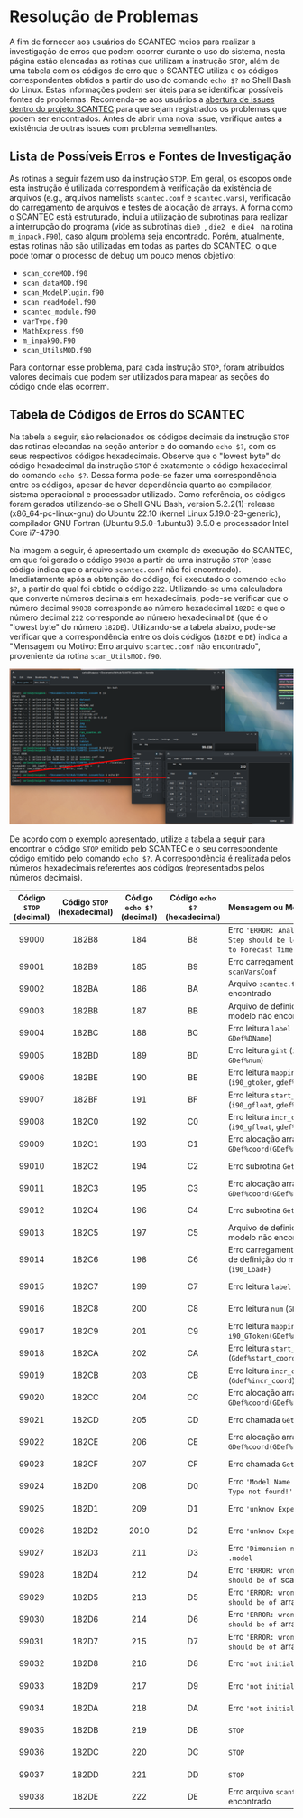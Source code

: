 # Resolução de Problemas

A fim de fornecer aos usuários do SCANTEC meios para realizar a investigação de erros que podem ocorrer durante o uso do sistema, nesta página estão elencadas as rotinas que utilizam a instrução `STOP`, além de uma tabela com os códigos de erro que o SCANTEC utiliza e os códigos correspondentes obtidos a partir do uso do comando `echo $?` no Shell Bash do Linux. Estas informações podem ser úteis para se identificar possíveis fontes de problemas. Recomenda-se aos usuários a [abertura de issues dentro do projeto SCANTEC](https://github.com/GAD-DIMNT-CPTEC/SCANTEC/issues) para que sejam registrados os problemas que podem ser encontrados. Antes de abrir uma nova issue, verifique antes a existência de outras issues com problema semelhantes.

## Lista de Possíveis Erros e Fontes de Investigação

As rotinas a seguir fazem uso da instrução `STOP`. Em geral, os escopos onde esta instrução é utilizada correspondem à verificação da existência de arquivos (e.g., arquivos namelists `scantec.conf` e `scantec.vars`), verificação do carregamento de arquivos e testes de alocação de arrays. A forma como o SCANTEC está estruturado, inclui a utilização de subrotinas para realizar a interrupção do programa (vide as subrotinas `die0_`, `die2_` e `die4_` na rotina `m_inpack.F90`), caso algum problema seja encontrado. Porém, atualmente, estas rotinas não são utilizadas em todas as partes do SCANTEC, o que pode tornar o processo de debug um pouco menos objetivo: 

* `scan_coreMOD.f90`
* `scan_dataMOD.f90`
* `scan_ModelPlugin.f90`
* `scan_readModel.f90`
* `scantec_module.f90`
* `varType.f90`
* `MathExpress.f90`
* `m_inpak90.F90`
* `scan_UtilsMOD.f90`

Para contornar esse problema, para cada instrução `STOP`, foram atribuídos valores decimais que podem ser utilizados para mapear as seções do código onde elas ocorrem.

## Tabela de Códigos de Erros do SCANTEC

Na tabela a seguir, são relacionados os códigos decimais da instrução `STOP` das rotinas elecandas na seção anterior e do comando `echo $?`, com os seus respectivos códigos hexadecimais. Observe que o "lowest byte" do código hexadecimal da instrução `STOP` é exatamente o código hexadecimal do comando `echo $?`. Dessa forma pode-se fazer uma correspondência entre os códigos, apesar de haver dependência quanto ao compilador, sistema operacional e processador utilizado. Como referência, os códigos foram gerados utilizando-se o Shell GNU Bash, version 5.2.2(1)-release (x86_64-pc-linux-gnu) do Ubuntu 22.10 (kernel Linux 5.19.0-23-generic), compilador GNU Fortran (Ubuntu 9.5.0-1ubuntu3) 9.5.0 e processador Intel Core i7-4790.

Na imagem a seguir, é apresentado um exemplo de execução do SCANTEC, em que foi gerado o código `99038` a partir de uma instrução `STOP` (esse código indica que o arquivo `scantec.conf` não foi encontrado). Imediatamente após a obtenção do código, foi executado o comando `echo $?`, a partir do qual foi obtido o código `222`. Utilizando-se uma calculadora que converte números decimais em hexadecimais, pode-se verificar que o número decimal `99038` corresponde ao número hexadecimal `182DE` e que o número decimal `222` corresponde ao número hexadecimal `DE` (que é o "lowest byte" do número `182DE`). Utilizando-se a tabela abaixo, pode-se verificar que a correspondência entre os dois códigos (`182DE` e `DE`) indica a "Mensagem ou Motivo: Erro arquivo `scantec.conf`  não encontrado", proveniente da rotina `scan_UtilsMOD.f90`.

![Exemplo Conversão Códigos](./imgs/codigos_scantec.png)

De acordo com o exemplo apresentado, utilize a tabela a seguir para encontrar o código `STOP` emitido pelo SCANTEC e o seu correspondente código emitido pelo comando `echo $?`. A correspondência é realizada pelos números hexadecimais referentes aos códigos (representados pelos números decimais).

| Código `STOP` (decimal) | Código `STOP` (hexadecimal) | Código `echo $?` (decimal) | Código `echo $?` (hexadecimal) | Mensagem ou Motivo                                                               | Função/Subrotina/Rotina                        |
|:---:                    |:---:                        |:---:                       |:---:                           |:---                                                                              |:---                                            |
|  99000                  | 182B8                       | 184                        | B8                             | Erro `'ERROR: Analisys Time Step should be less or equal to Forecast Time Step'` | rotina `scan_coreMOD.f90`                      |
|  99001                  | 182B9                       | 185                        | B9                             | Erro carregamento `scanVarsConf`                                                 | subrotina `data_config` em `scan_dataMOD.f90`  |
|  99002                  | 182BA                       | 186                        | BA                             | Arquivo `scantec.table` não encontrado                                           | rotina `scan_ModelPlugin.f90`                  |
|  99003                  | 182BB                       | 187                        | BB                             | Arquivo de definição do modelo não encontrado                                    | rotina `scan_ModelPlugin.f90`                  |
|  99004                  | 182BC                       | 188                        | BC                             | Erro leitura `label` (`i90_label`, `GDef%DName`)                                 | rotina `scan_ModelPlugin.f90`                  |
|  99005                  | 182BD                       | 189                        | BD                             | Erro leitura `gint` (`i90_gint`, `GDef%num`)                                     | rotina `scan_ModelPlugin.f90`                  |
|  99006                  | 182BE                       | 190                        | BE                             | Erro leitura `mapping` (`i90_gtoken`, `gdef%mapping`)                            | rotina `scan_ModelPlugin.f90`                  |
|  99007                  | 182BF                       | 191                        | BF                             | Erro leitura `start_coord` (`i90_gfloat`, `gdef%start_coord`)                    | rotina `scan_ModelPlugin.f90`                  |
|  99008                  | 182C0                       | 192                        | C0                             | Erro leitura `incr_coord` (`i90_gfloat`, `gdef%incr_coord`)                      | rotina `scan_ModelPlugin.f90`                  |
|  99009                  | 182C1                       | 193                        | C1                             | Erro alocação array `GDef%coord(GDef%num)`                                       | rotina `scan_ModelPlugin.f90`                  |
|  99010                  | 182C2                       | 194                        | C2                             | Erro subrotina `GetLinCoords`                                                    | rotina `scan_ModelPlugin.f90`                  |
|  99011                  | 182C3                       | 195                        | C3                             | Erro alocação array `GDef%coord(GDef%num)`                                       | rotina `scan_ModelPlugin.f90`                  |
|  99012                  | 182C4                       | 196                        | C4                             | Erro subrotina `GetLevelsCoord`                                                  | rotina `scan_ModelPlugin.f90`                  | 
|  99013                  | 182C5                       | 197                        | C5                             | Arquivo de definição do modelo não encontrado                                    | rotina `scan_readModel.f90`                    |
|  99014                  | 182C6                       | 198                        | C6                             | Erro carregamento do arquivo de definição do modelo (`i90_LoadF`)                | rotina `scan_readModel.f90`                    |
|  99015                  | 182C7                       | 199                        | C7                             | Erro leitura `label` (`i90_label`)                                               | subrotina `GetDef` em `scan_readModel.f90`     |
|  99016                  | 182C8                       | 200                        | C8                             | Erro leitura `num` (`GDef%num`)                                                  | subrotina `GetDef` em `scan_readModel.f90`     |
|  99017                  | 182C9                       | 201                        | C9                             | Erro leitura `mapping` `i90_GToken(GDef%mapping,ierr)`                           | subrotina `GetDef` em `scan_readModel.f90`     |
|  99018                  | 182CA                       | 202                        | CA                             | Erro leitura `start_coord` (`Gdef%start_coord`)                                  | subrotina `GetDef` em `scan_readModel.f90`     |
|  99019                  | 182CB                       | 203                        | CB                             | Erro leitura `incr_coord` (`Gdef%incr_coord`)                                    | subrotina `GetDef` em `scan_readModel.f90`     |
|  99020                  | 182CC                       | 204                        | CC                             | Erro alocação array `GDef%coord(GDef%num)`                                       | subrotina `GetDef` em `scan_readModel.f90`     |
|  99021                  | 182CD                       | 205                        | CD                             | Erro chamada `GetLinCoords`                                                      | subrotina `GetDef` em `scan_readModel.f90`     |
|  99022                  | 182CE                       | 206                        | CE                             | Erro alocação array `GDef%coord(GDef%num)`                                       | subrotina `GetDef` em `scan_readModel.f90`     |
|  99023                  | 182CF                       | 207                        | CF                             | Erro chamada `GetLevelsCoord`                                                    | subrotina `GetDef` em `scan_readModel.f90`     |
|  99024                  | 182D0                       | 208                        | D0                             | Erro `'Model Name or Model Type not found!'`                                     | função `getModel_` em `scantec_module.f90`     |
|  99025                  | 182D1                       | 209                        | D1                             | Erro `'unknow Experient Name'`                                                   | função `getField_` em `scantec_module.f90`     |
|  99026                  | 182D2                       | 2010                       | D2                             | Erro `'unknow Experiment Name'`,                                                 | função `getBitMap_` em `scantec_module.f90`    |
|  99027                  | 182D3                       | 211                        | D3                             | Erro `'Dimension not found in' .model`                                           | função `getDimVec_` em `scantec_module.f90`    |
|  99028                  | 182D4                       | 212                        | D4                             | Erro `'ERROR: wrong type, should be of `scalar` type '`                          | subrotina `get0d` em `varType.f90`             |
|  99029                  | 182D5                       | 213                        | D5                             | Erro `'ERROR: wrong type, should be of `array1D` type '`                         | subrotina `get1d` em `varType.f90`             |
|  99030                  | 182D6                       | 214                        | D6                             | Erro `'ERROR: wrong type, should be of `array1D` type '`                         | subrotina `get2d` em `varType.f90`             |
|  99031                  | 182D7                       | 215                        | D7                             | Erro `'ERROR: wrong type, should be of `array1D` type '`                         | subrotina `get3d` em `varType.f90`             |
|  99032                  | 182D8                       | 216                        | D8                             | Erro `'not initialized'`                                                         | subrotina `infix2postfix` em `MathExpress.f90` |
|  99033                  | 182D9                       | 217                        | D9                             | Erro `'not initialized'`                                                         | subrotina `evalPostFixS_` em `MathExpress.f90` |
|  99034                  | 182DA                       | 218                        | DA                             | Erro `'not initialized'`                                                         | subrotina `evalPostfixA_` em `MathExpress.f90` |
|  99035                  | 182DB                       | 219                        | DB                             | `STOP`                                                                           | subrotina `die0_` em `m_inpack.F90`            |
|  99036                  | 182DC                       | 220                        | DC                             | `STOP`                                                                           | subrotina `die2_` em `m_inpack.F90`            |
|  99037                  | 182DD                       | 221                        | DD                             | `STOP`                                                                           | subrotina `die4_` em `m_inpack.F90`            |
|  99038                  | 182DE                       | 222                        | DE                             | Erro arquivo `scantec.conf` não encontrado                                       | rotina `scan_UtilsMOD.f90`                     |

